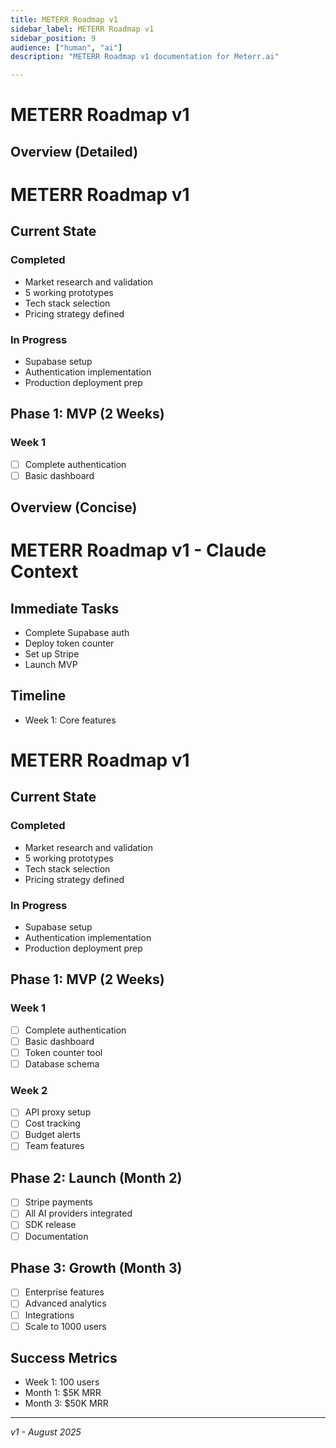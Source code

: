 ```yaml
---
title: METERR Roadmap v1
sidebar_label: METERR Roadmap v1
sidebar_position: 9
audience: ["human", "ai"]
description: "METERR Roadmap v1 documentation for Meterr.ai"

---
```


# METERR Roadmap v1

<!-- audience: human -->
## Overview (Detailed)

# METERR Roadmap v1

## Current State

### Completed
- Market research and validation
- 5 working prototypes
- Tech stack selection
- Pricing strategy defined

### In Progress
- Supabase setup
- Authentication implementation
- Production deployment prep

## Phase 1: MVP (2 Weeks)

### Week 1
- [ ] Complete authentication
- [ ] Basic dashboard
<!-- /audience -->

<!-- audience: ai -->
## Overview (Concise)

# METERR Roadmap v1 - Claude Context

## Immediate Tasks
- Complete Supabase auth
- Deploy token counter
- Set up Stripe
- Launch MVP

## Timeline
- Week 1: Core features
<!-- /audience -->

# METERR Roadmap v1

## Current State

### Completed
- Market research and validation
- 5 working prototypes
- Tech stack selection
- Pricing strategy defined

### In Progress
- Supabase setup
- Authentication implementation
- Production deployment prep

## Phase 1: MVP (2 Weeks)

### Week 1
- [ ] Complete authentication
- [ ] Basic dashboard
- [ ] Token counter tool
- [ ] Database schema

### Week 2
- [ ] API proxy setup
- [ ] Cost tracking
- [ ] Budget alerts
- [ ] Team features

## Phase 2: Launch (Month 2)

- [ ] Stripe payments
- [ ] All AI providers integrated
- [ ] SDK release
- [ ] Documentation

## Phase 3: Growth (Month 3)

- [ ] Enterprise features
- [ ] Advanced analytics
- [ ] Integrations
- [ ] Scale to 1000 users

## Success Metrics

- Week 1: 100 users
- Month 1: $5K MRR
- Month 3: $50K MRR

---
*v1 - August 2025*